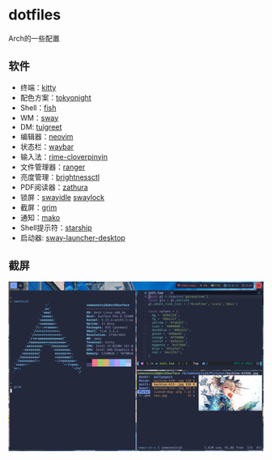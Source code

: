 # dotfiles
Arch的一些配置

## 软件

* 终端：[kitty](https://sw.kovidgoyal.net/kitty/)
* 配色方案：[tokyonight](https://github.com/folke/tokyonight.nvim)
* Shell：[fish](http://fishshell.com/)
* WM：[sway](https://github.com/swaywm/sway)
* DM: [tuigreet](https://github.com/apognu/tuigreet)
* 编辑器：[neovim](http://neovim.org/)
* 状态栏：[waybar](https://github.com/Alexays/Waybar)
* 输入法：[rime-cloverpinyin](https://github.com/fkxxyz/rime-cloverpinyin)
* 文件管理器：[ranger](https://ranger.github.io/)
* 亮度管理：[brightnessctl](https://github.com/Hummer12007/brightnessctl)
* PDF阅读器：[zathura](https://git.pwmt.org/pwmt/zathura)
* 锁屏：[swayidle](https://github.com/swaywm/swayidle) [swaylock](https://github.com/swaywm/swaylock)
* 截屏：[grim](https://github.com/emersion/grim)
* 通知：[mako](https://github.com/emersion/mako)
* Shell提示符：[starship](https://github.com/starship/starship)
* 启动器: [sway-launcher-desktop](https://github.com/Biont/sway-launcher-desktop) 

## 截屏

![](./screenshot.png)

